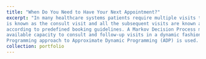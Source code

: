 ```yaml
---
title: "When Do You Need to Have Your Next Appointment?"
excerpt: "In many healthcare systems patients require multiple visits to a healthcare provider. In general, the first visit 
is known as the consult visit and all the subsequent visits are known as the follow-up visits. The latter typically occur 
according to predefined booking guidelines. A Markov Decision Process model is used to efficiently allocate 
available capacity to consult and follow-up visits in a dynamic fashion. To solve this model, a Linear 
Programming approach to Approximate Dynamic Programming (ADP) is used. The characteristics of the approximate optimal booking (AOP) policy for a multi-class patient setting is derived through simulation. Click [Github](https://github.com/vbabashov/follow-up-patient-appointment-scheduling) repository for more details."
collection: portfolio
---
```

